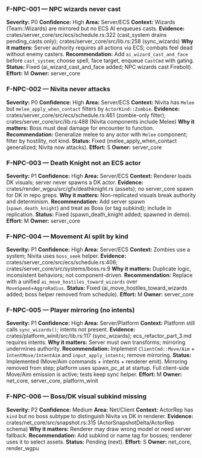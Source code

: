 ### F-NPC-001 — NPC wizards never cast
**Severity:** P0  **Confidence:** High  **Area:** Server/ECS
**Context:** Wizards (Team::Wizards) are mirrored but no ECS AI enqueues casts.
**Evidence:** crates/server_core/src/ecs/schedule.rs:322 (cast_system drains pending_casts only); crates/server_core/src/lib.rs:258 (sync_wizards)
**Why it matters:** Server authority requires all actions via ECS; combats feel dead without enemy casters.
**Recommendation:** Add `ai_wizard_cast_and_face` before `cast_system`; choose spell, face target, enqueue `CastCmd` with gating.
**Status:** Fixed (ai_wizard_cast_and_face added; NPC wizards cast Firebolt).
**Effort:** M  **Owner:** server_core

### F-NPC-002 — Nivita never attacks
**Severity:** P0  **Confidence:** High  **Area:** Server/ECS
**Context:** Nivita has `Melee` but `melee_apply_when_contact` filters by `ActorKind::Zombie`.
**Evidence:** crates/server_core/src/ecs/schedule.rs:461 (zombie-only filter); crates/server_core/src/lib.rs:488 (Nivita components include Melee)
**Why it matters:** Boss must deal damage for encounter to function.
**Recommendation:** Generalize melee to any actor with `Melee` component; filter by hostility, not kind.
**Status:** Fixed (melee_apply_when_contact generalized; Nivita now attacks).
**Effort:** S  **Owner:** server_core

### F-NPC-003 — Death Knight not an ECS actor
**Severity:** P1  **Confidence:** High  **Area:** Server/ECS
**Context:** Renderer loads DK visuals; server never spawns a DK actor.
**Evidence:** crates/render_wgpu/src/gfx/deathknight.rs (assets); no server_core spawn for DK in repo greps.
**Why it matters:** Non-replicated visuals break authority and determinism.
**Recommendation:** Add server spawn (`spawn_death_knight`) and treat as Boss (or tag subkind); include in replication.
**Status:** Fixed (spawn_death_knight added; spawned in demo).
**Effort:** M  **Owner:** server_core

### F-NPC-004 — Movement AI split by kind
**Severity:** P1  **Confidence:** High  **Area:** Server/ECS
**Context:** Zombies use a system; Nivita uses `boss_seek` helper.
**Evidence:** crates/server_core/src/ecs/schedule.rs:406; crates/server_core/src/systems/boss.rs:9
**Why it matters:** Duplicate logic, inconsistent behaviors; not component-driven.
**Recommendation:** Replace with a unified `ai_move_hostiles_toward_wizards` over `MoveSpeed`+`AggroRadius`.
**Status:** Fixed (ai_move_hostiles_toward_wizards added; boss helper removed from schedule).
**Effort:** M  **Owner:** server_core

### F-NPC-005 — Player mirroring (no intents)
**Severity:** P1  **Confidence:** High  **Area:** Server/Platform
**Context:** Platform still calls `sync_wizards()`; intents not present.
**Evidence:** crates/platform_winit/src/lib.rs:117 (sync_wizards); ecs_refactor_part_3.md requires intents.
**Why it matters:** Server must own transforms; mirroring undermines authority.
**Recommendation:** Implement `ClientCmd::Move/Aim` + `IntentMove/IntentAim` and `input_apply_intents`; remove mirroring.
**Status:** Implemented (Move/Aim commands + intents + renderer emit). Mirroring removed from step; platform uses spawn_pc_at at startup. Full client-side Move/Aim emission is active; tests keep sync helper.
**Effort:** M  **Owner:** net_core, server_core, platform_winit

### F-NPC-006 — Boss/DK visual subkind missing
**Severity:** P2  **Confidence:** Medium  **Area:** Net/Client
**Context:** ActorRep has `kind` but no boss subtype to distinguish Nivita vs DK in renderer.
**Evidence:** crates/net_core/src/snapshot.rs:315 (ActorSnapshotDelta/ActorRep schema)
**Why it matters:** Renderer may draw wrong model or need server fallback.
**Recommendation:** Add subkind or name tag for bosses; renderer uses it to select assets.
**Status:** Pending (next).
**Effort:** S  **Owner:** net_core, render_wgpu
